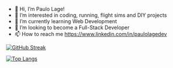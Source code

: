 - 👋 Hi, I’m Paulo Lage!
- 👀 I’m interested in coding, running, flight sims and DIY projects
- 🌱 I’m currently learning Web Development
- 💞️ I’m looking to become a Full-Stack Developer
- 📫 How to reach me https://www.linkedin.com/in/paulolagedev


[![GitHub Streak](http://github-readme-streak-stats.herokuapp.com?user=pauloLage88&theme=dark&background=000000)](https://git.io/streak-stats)

[![Top Langs](https://github-readme-stats.vercel.app/api/top-langs/?username=pauloLage88&layout=compact&theme=vision-friendly-dark)](https://github.com/anuraghazra/github-readme-stats)
<!---
pauloLage88/pauloLage88 is a ✨ special ✨ repository because its `README.md` (this file) appears on your GitHub profile.
You can click the Preview link to take a look at your changes.
--->
